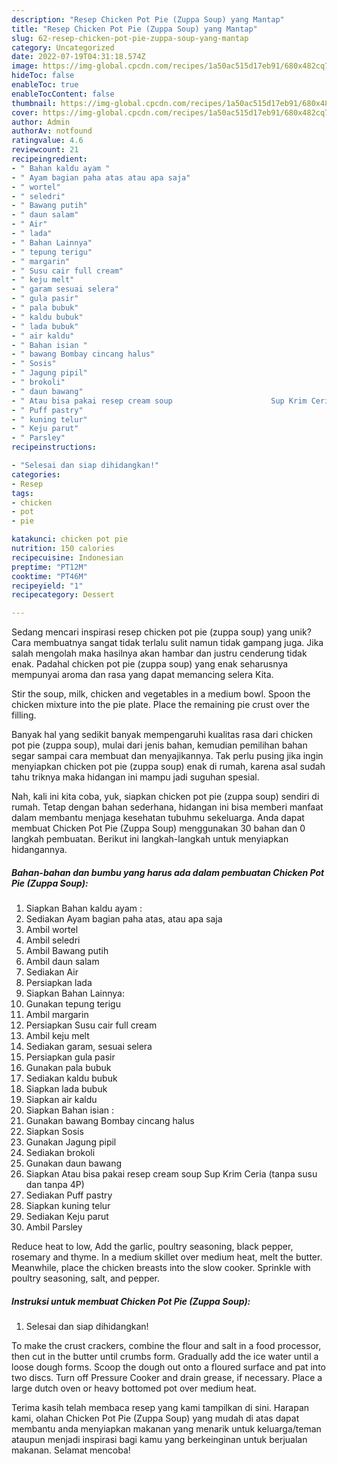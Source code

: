 ```yaml
---
description: "Resep Chicken Pot Pie (Zuppa Soup) yang Mantap"
title: "Resep Chicken Pot Pie (Zuppa Soup) yang Mantap"
slug: 62-resep-chicken-pot-pie-zuppa-soup-yang-mantap
category: Uncategorized
date: 2022-07-19T04:31:18.574Z
image: https://img-global.cpcdn.com/recipes/1a50ac515d17eb91/680x482cq70/chicken-pot-pie-zuppa-soup-foto-resep-utama.jpg
hideToc: false
enableToc: true
enableTocContent: false
thumbnail: https://img-global.cpcdn.com/recipes/1a50ac515d17eb91/680x482cq70/chicken-pot-pie-zuppa-soup-foto-resep-utama.jpg
cover: https://img-global.cpcdn.com/recipes/1a50ac515d17eb91/680x482cq70/chicken-pot-pie-zuppa-soup-foto-resep-utama.jpg
author: Admin
authorAv: notfound
ratingvalue: 4.6
reviewcount: 21
recipeingredient:
- " Bahan kaldu ayam "
- " Ayam bagian paha atas atau apa saja"
- " wortel"
- " seledri"
- " Bawang putih"
- " daun salam"
- " Air"
- " lada"
- " Bahan Lainnya"
- " tepung terigu"
- " margarin"
- " Susu cair full cream"
- " keju melt"
- " garam sesuai selera"
- " gula pasir"
- " pala bubuk"
- " kaldu bubuk"
- " lada bubuk"
- " air kaldu"
- " Bahan isian "
- " bawang Bombay cincang halus"
- " Sosis"
- " Jagung pipil"
- " brokoli"
- " daun bawang"
- " Atau bisa pakai resep cream soup                      Sup Krim Ceria tanpa susu dan tanpa 4P"
- " Puff pastry"
- " kuning telur"
- " Keju parut"
- " Parsley"
recipeinstructions:

- "Selesai dan siap dihidangkan!"
categories:
- Resep
tags:
- chicken
- pot
- pie

katakunci: chicken pot pie 
nutrition: 150 calories
recipecuisine: Indonesian
preptime: "PT12M"
cooktime: "PT46M"
recipeyield: "1"
recipecategory: Dessert

---
```





Sedang mencari inspirasi resep chicken pot pie (zuppa soup) yang unik? Cara membuatnya sangat tidak terlalu sulit namun tidak gampang juga. Jika salah mengolah maka hasilnya akan hambar dan justru cenderung tidak enak. Padahal chicken pot pie (zuppa soup) yang enak seharusnya mempunyai aroma dan rasa yang dapat memancing selera Kita.





Stir the soup, milk, chicken and vegetables in a medium bowl. Spoon the chicken mixture into the pie plate. Place the remaining pie crust over the filling.

Banyak hal yang sedikit banyak mempengaruhi kualitas rasa dari chicken pot pie (zuppa soup), mulai dari jenis bahan, kemudian pemilihan bahan segar sampai cara membuat dan menyajikannya. Tak perlu pusing jika ingin menyiapkan chicken pot pie (zuppa soup) enak di rumah, karena asal sudah tahu triknya maka hidangan ini mampu jadi suguhan spesial.






Nah, kali ini kita coba, yuk, siapkan chicken pot pie (zuppa soup) sendiri di rumah. Tetap dengan bahan sederhana, hidangan ini bisa memberi manfaat dalam membantu menjaga kesehatan tubuhmu sekeluarga. Anda dapat membuat Chicken Pot Pie (Zuppa Soup) menggunakan 30 bahan dan 0 langkah pembuatan. Berikut ini langkah-langkah untuk menyiapkan hidangannya.

<!--inarticleads1-->

##### Bahan-bahan dan bumbu yang harus ada dalam pembuatan Chicken Pot Pie (Zuppa Soup):

1. Siapkan  Bahan kaldu ayam :
1. Sediakan  Ayam bagian paha atas, atau apa saja
1. Ambil  wortel
1. Ambil  seledri
1. Ambil  Bawang putih
1. Ambil  daun salam
1. Sediakan  Air
1. Persiapkan  lada
1. Siapkan  Bahan Lainnya:
1. Gunakan  tepung terigu
1. Ambil  margarin
1. Persiapkan  Susu cair full cream
1. Ambil  keju melt
1. Sediakan  garam, sesuai selera
1. Persiapkan  gula pasir
1. Gunakan  pala bubuk
1. Sediakan  kaldu bubuk
1. Siapkan  lada bubuk
1. Siapkan  air kaldu
1. Siapkan  Bahan isian :
1. Gunakan  bawang Bombay cincang halus
1. Siapkan  Sosis
1. Gunakan  Jagung pipil
1. Sediakan  brokoli
1. Gunakan  daun bawang
1. Siapkan  Atau bisa pakai resep cream soup                      Sup Krim Ceria (tanpa susu dan tanpa 4P)
1. Sediakan  Puff pastry
1. Siapkan  kuning telur
1. Sediakan  Keju parut
1. Ambil  Parsley


Reduce heat to low, Add the garlic, poultry seasoning, black pepper, rosemary and thyme. In a medium skillet over medium heat, melt the butter. Meanwhile, place the chicken breasts into the slow cooker. Sprinkle with poultry seasoning, salt, and pepper. 

<!--inarticleads2-->

##### Instruksi untuk membuat Chicken Pot Pie (Zuppa Soup):


1. Selesai dan siap dihidangkan!

To make the crust crackers, combine the flour and salt in a food processor, then cut in the butter until crumbs form. Gradually add the ice water until a loose dough forms. Scoop the dough out onto a floured surface and pat into two discs. Turn off Pressure Cooker and drain grease, if necessary. Place a large dutch oven or heavy bottomed pot over medium heat. 

Terima kasih telah membaca resep yang kami tampilkan di sini. Harapan kami, olahan Chicken Pot Pie (Zuppa Soup) yang mudah di atas dapat membantu anda menyiapkan makanan yang menarik untuk keluarga/teman ataupun menjadi inspirasi bagi kamu yang berkeinginan untuk berjualan makanan. Selamat mencoba!
